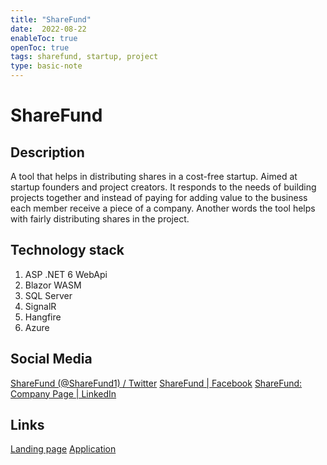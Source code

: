 ```yaml
---
title: "ShareFund"
date:  2022-08-22
enableToc: true
openToc: true
tags: sharefund, startup, project
type: basic-note
---
```

# ShareFund

## Description
A tool that helps in distributing shares in a cost-free startup. Aimed at startup founders and project creators. It responds to the needs of building projects together and instead of paying for adding value to the business each member receive a piece of a company. Another words the tool helps with fairly distributing shares in the project.

## Technology stack
1. ASP .NET 6 WebApi
2. Blazor WASM
3. SQL Server
4. SignalR
5. Hangfire
6. Azure

## Social Media
[ShareFund (@ShareFund1) / Twitter](https://twitter.com/ShareFund1)
[ShareFund | Facebook](https://www.facebook.com/sharefund)
[ShareFund: Company Page | LinkedIn](https://www.linkedin.com/company/sharefund)

## Links
[Landing page](https://sfundr.com)
[Application](https://app.sfundr.com)
